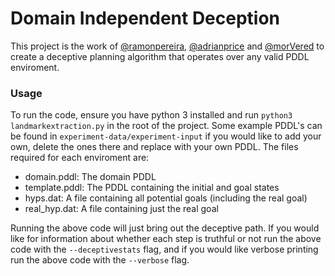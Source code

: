 
# Domain Independent Deception
This project is the work of [@ramonpereira](https://github.com/ramonpereira), [@adrianprice](https://github.com/https://github.com/adrianprice) and [@morVered](https://github.com/morVered) to create a deceptive planning algorithm that operates over any valid PDDL enviroment. 

### Usage
To run the code, ensure you have python 3 installed and run `python3 landmarkextraction.py` in the root of the project. Some example PDDL's can be found in `experiment-data/experiment-input` if you would like to add your own, delete the ones there and replace with your own PDDL. The files required for each enviroment are:
* domain.pddl: The domain PDDL
* template.pddl: The PDDL containing the initial and goal states
* hyps.dat: A file containing all potential goals (including the real goal)
* real_hyp.dat: A file containing just the real goal

Running the above code will just bring out the deceptive path. If you would like for information about whether each step is truthful or not run the above code with the `--deceptivestats` flag, and if you would like verbose printing run the above code with the `--verbose` flag.
